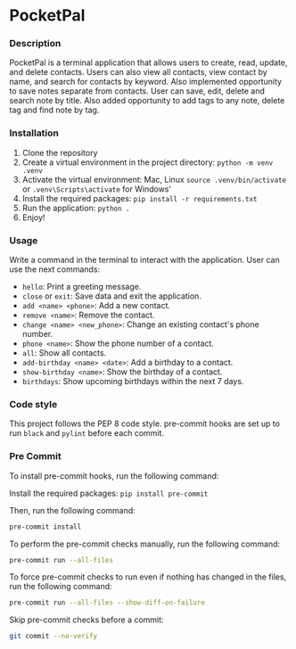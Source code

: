 # PocketPal

### Description
PocketPal is a terminal application that allows users to create, read, update, and delete contacts. Users can also view all contacts, view contact by name, and search for contacts by keyword. Also implemented opportunity to save notes separate from contacts. User can save, edit, delete and search note by title. Also added opportunity to add tags to any note, delete tag and find note by tag.

### Installation

1. Clone the repository
2. Create a virtual environment in the project directory: `python -m venv .venv`
3. Activate the virtual environment: Mac, Linux `source .venv/bin/activate` or `.venv\Scripts\activate` for Windows'
4. Install the required packages: `pip install -r requirements.txt`
5. Run the application: `python .`
6. Enjoy!

### Usage

Write a command in the terminal to interact with the application. User can use the next commands:

- `hello`: Print a greeting message.
- `close` or `exit`: Save data and exit the application.
- `add <name> <phone>`: Add a new contact.
- `remove <name>`: Remove the contact.
- `change <name> <new_phone>`: Change an existing contact's phone number.
- `phone <name>`: Show the phone number of a contact.
- `all`: Show all contacts.
- `add-birthday <name> <date>`: Add a birthday to a contact.
- `show-birthday <name>`: Show the birthday of a contact.
- `birthdays`: Show upcoming birthdays within the next 7 days.

### Code style

This project follows the PEP 8 code style.
pre-commit hooks are set up to run `black` and `pylint` before each commit.

### Pre Commit

To install pre-commit hooks, run the following command:

Install the required packages: `pip install pre-commit`

Then, run the following command:
```bash
pre-commit install
```
To perform the pre-commit checks manually, run the following command:
```bash
pre-commit run --all-files
```
To force pre-commit checks to run even if nothing has changed in the files, run the following command:
```bash
pre-commit run --all-files --show-diff-on-failure
```
Skip pre-commit checks before a commit:
```bash
git commit --no-verify
```
